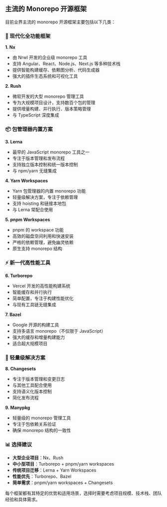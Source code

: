 


          
## 主流的 Monorepo 开源框架

目前业界主流的 monorepo 开源框架主要包括以下几类：

### 🚀 现代化全功能框架

**1. Nx**
- 由 Nrwl 开发的企业级 monorepo 工具
- 支持 Angular、React、Node.js、Next.js 等多种技术栈
- 提供智能构建缓存、依赖图分析、代码生成器
- 强大的插件生态系统和可视化工具

**2. Rush**
- 微软开发的大型 monorepo 管理工具
- 专为大规模项目设计，支持数百个包的管理
- 提供增量构建、并行执行、版本策略管理
- 与 TypeScript 深度集成

### 📦 包管理器内置方案

**3. Lerna**
- 最早的 JavaScript monorepo 工具之一
- 专注于版本管理和发布流程
- 支持独立版本控制和统一版本控制
- 与 npm/yarn 无缝集成

**4. Yarn Workspaces**
- Yarn 包管理器的内置 monorepo 功能
- 轻量级解决方案，专注于依赖管理
- 支持 hoisting 和链接本地包
- 与 Lerna 常配合使用

**5. pnpm Workspaces**
- pnpm 的 workspace 功能
- 高效的磁盘空间利用和快速安装
- 严格的依赖管理，避免幽灵依赖
- 原生支持 monorepo 结构

### ⚡ 新一代高性能工具

**6. Turborepo**
- Vercel 开发的高性能构建系统
- 智能缓存和并行执行
- 简单配置，专注于构建性能优化
- 与现有工具链无缝集成

**7. Bazel**
- Google 开源的构建工具
- 支持多语言 monorepo（不仅限于 JavaScript）
- 强大的缓存和增量构建能力
- 适合超大规模项目

### 🔧 轻量级解决方案

**8. Changesets**
- 专注于版本管理和变更日志
- 与其他工具配合使用
- 支持语义化版本控制
- 简化发布流程

**9. Manypkg**
- 轻量级的 monorepo 管理工具
- 专注于包依赖关系验证
- 确保 monorepo 结构的一致性

### 📊 选择建议

- **大型企业项目**：Nx、Rush
- **中小型项目**：Turborepo + pnpm/yarn workspaces
- **传统项目迁移**：Lerna + Yarn Workspaces
- **性能优先**：Turborepo、Bazel
- **简单需求**：pnpm/yarn workspaces + Changesets

每个框架都有其特定的优势和适用场景，选择时需要考虑项目规模、技术栈、团队经验和具体需求。
